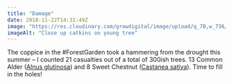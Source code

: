 ```yaml
---
title: "Damage"
date: 2018-11-22T14:31:49Z
image: "https://res.cloudinary.com/growdigital/image/upload/q_70,w_736/v1542839620/alder-catkins-6376E73E.jpg"
imageAlt: "Close up catkins on young tree"
---
```


The coppice in the #ForestGarden took a hammering from the drought this summer – I counted 21 casualties out of a total of 300ish trees. 13 Common Alder ([Alnus glutinosa](https://pfaf.org/user/Plant.aspx?LatinName=Alnus+glutinosa)) and 8 Sweet Chestnut ([Castanea sativa](https://pfaf.org/user/plant.aspx?LatinName=Castanea+sativa)). Time to fill in the holes!

